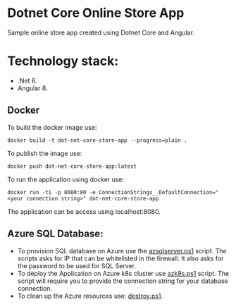 ﻿# Dotnet Core Online Store App
Sample online store app created using Dotnet Core and Angular.

# Technology stack:
* .Net 6.
* Angular 8.

## Docker
To build the docker image use:
```
docker build -t dot-net-core-store-app --progress=plain . 
```
To publish the image use:
```
docker push dot-net-core-store-app:latest
```
To run the application using docker use: 
```
docker run -ti -p 8080:80 -e ConnectionStrings__DefaultConnection="<your connection string>" dot-net-core-store-app
```
The application can be access using localhost:8080.

## Azure SQL Database:
* To provision SQL database on Azure use the [azsqlserver.ps1](scripts/azsqlserver.ps1) script. The scripts asks for IP that can be whitelisted in the firewall. It also asks for the password to be used for SQL Server.
* To deploy the Application on Azure k8s cluster use [azk8s.ps1](scripts/azk8s.ps1) script. The script will require you to provide the connection string for your database connection.
* To clean up the Azure resources use: [destroy.ps1](scripts/destroy.ps1).

	
